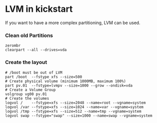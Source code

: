 # LVM in kickstart

If you want to have a more complex partitioning, LVM can be used.

### Clean old Partitions

```
zerombr 
clearpart --all --drives=vda
```

### Create the layout

```
# /boot must be out of LVM
part /boot  --fstype xfs --size=500
# Create physical volume (minimum 1000MB, maximum 100%)
part pv.01  --fstype=lvmpv --size=1000 --grow --ondisk=vda
# Create a Volume Group
volgroup vg00 pv.01
# Create the volumes
logvol /    --fstype=xfs --size=2048 --name=root --vgname=system
logvol /var --fstype=xfs --size=1024 --name=var --vgname=system
logvol /tmp --fstype=xfs --size=512 --name=tmp --vgname=system
logvol swap --fstype="swap" --size=1000 --name=swap --vgname=system
```
